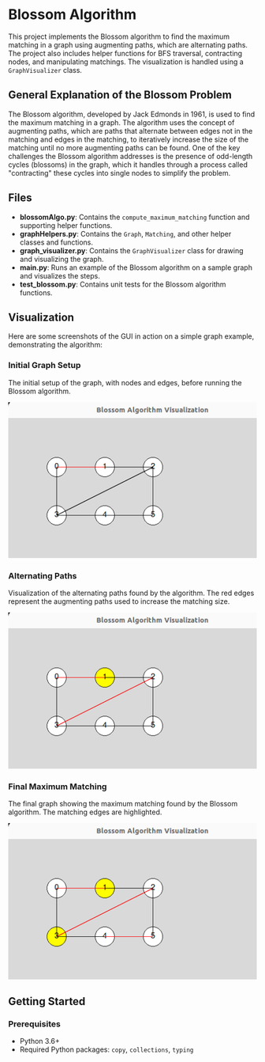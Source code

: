 # Blossom Algorithm

This project implements the Blossom algorithm to find the maximum matching in a graph using augmenting paths, which are alternating paths. The project also includes helper functions for BFS traversal, contracting nodes, and manipulating matchings. The visualization is handled using a `GraphVisualizer` class.

## General Explanation of the Blossom Problem

The Blossom algorithm, developed by Jack Edmonds in 1961, is used to find the maximum matching in a graph. The algorithm uses the concept of augmenting paths, which are paths that alternate between edges not in the matching and edges in the matching, to iteratively increase the size of the matching until no more augmenting paths can be found. One of the key challenges the Blossom algorithm addresses is the presence of odd-length cycles (blossoms) in the graph, which it handles through a process called "contracting" these cycles into single nodes to simplify the problem.

## Files

- **blossomAlgo.py**: Contains the `compute_maximum_matching` function and supporting helper functions.
- **graphHelpers.py**: Contains the `Graph`, `Matching`, and other helper classes and functions.
- **graph_visualizer.py**: Contains the `GraphVisualizer` class for drawing and visualizing the graph.
- **main.py**: Runs an example of the Blossom algorithm on a sample graph and visualizes the steps.
- **test_blossom.py**: Contains unit tests for the Blossom algorithm functions.

## Visualization

Here are some screenshots of the GUI in action on a simple graph example, demonstrating the algorithm:

### Initial Graph Setup
The initial setup of the graph, with nodes and edges, before running the Blossom algorithm.

![Initial Graph Setup](images/imageOne.png)

### Alternating Paths
Visualization of the alternating paths found by the algorithm. 
The red edges represent the augmenting paths used to increase the matching size.

![Alternating Paths](images/imageTwo.png)

### Final Maximum Matching
The final graph showing the maximum matching found by the Blossom algorithm. The matching edges are highlighted.

![Final Maximum Matching](images/imageThree.png)

## Getting Started

### Prerequisites

- Python 3.6+
- Required Python packages: `copy`, `collections`, `typing`


